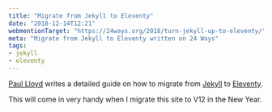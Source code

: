 ```yaml
---
title: "Migrate from Jekyll to Eleventy"
date: "2018-12-14T12:21"
webmentionTarget: "https://24ways.org/2018/turn-jekyll-up-to-eleventy/"
meta: "Migrate from Jekyll to Eleventy written on 24 Ways"
tags:
- jekyll
- eleventy
---
```

[Paul Lloyd](https://paulrobertlloyd.com) writes a detailed guide on how to migrate from [Jekyll](https://jekyllrb.com) to [Eleventy](https://www.11ty.io).

This will come in very handy when I migrate this site to V12 in the New Year.
